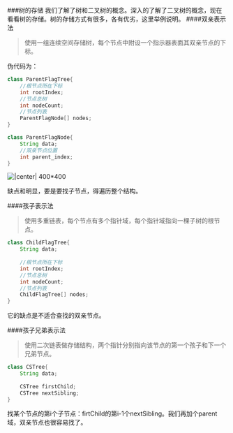 <!--
author: 刘青
date: 2016-03-21
title:  树的存储
tags: 数据结构 树 二叉树
category: fundation/data_struct
status: publish
summary: 特殊的树——二叉树
-->


###树的存储
我们了解了树和二叉树的概念。深入的了解了二叉树的概念，现在看看树的存储。树的存储方式有很多，各有优劣，这里举例说明。
####双亲表示法
> 使用一组连续空间存储树，每个节点中附设一个指示器表面其双亲节点的下标。

伪代码为：
```java
class ParentFlagTree{
	//根节点所在下标
	int rootIndex;
	//节点总树
	int nodeCount;
	//节点列表 
	ParentFlagNode[] nodes;
}

class ParentFlagNode{
	String data;
	//双亲节点位置
	int parent_index;
}
```
![|center| 400*400](http://7nliuximu.liuximu.com/data_structure_%E5%8F%8C%E4%BA%B2%E8%A1%A8%E7%A4%BA%E6%B3%95.jpg)

缺点和明显，要是要找子节点，得遍历整个结构。

####孩子表示法
> 使用多重链表，每个节点有多个指针域，每个指针域指向一棵子树的根节点。

```java
class ChildFlagTree{
	String data;
	
	//根节点所在下标
	int rootIndex;
	//节点总树
	int nodeCount;
	//节点列表 
	ChildFlagTree[] nodes;
}
```
它的缺点是不适合查找的双亲节点。

####孩子兄弟表示法
> 使用二次链表做存储结构，两个指针分别指向该节点的第一个孩子和下一个兄弟节点。

```java
class CSTree{
	String data;
	
	CSTree firstChild;
	CSTree nextSibling;
}
```
找某个节点的第i个子节点：firtChild的第i-1个nextSibling。我们再加个parent域，双亲节点也很容易找了。
